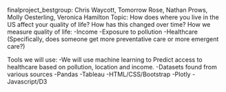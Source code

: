 finalproject_bestgroup: Chris Waycott, Tomorrow Rose, Nathan Prows, Molly Oesterling, Veronica Hamilton
Topic:
How does where you live in the US affect your quality of life? How has this changed over time?
How we measure quality of life: -Income -Exposure to pollution -Healthcare (Specifically, does someone get more preventative care or more emergent care?)

Tools we will use: -We will use machine learning to Predict access to healthcare based on pollution, location and income. -Datasets found from various sources -Pandas -Tableau -HTML/CSS/Bootstrap -Plotly -Javascript/D3

